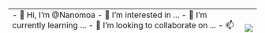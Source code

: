 
<div class="float: left;width: 50%;height: 100%;">

</div>
<div style="float: right;width: 50%;height: 100%;">
    
</div>

<table>
  <tr>
    <td>
        - 👋 Hi, I’m @Nanomoa
        - 👀 I’m interested in ...
        - 🌱 I’m currently learning ...
        - 💞️ I’m looking to collaborate on ...
        - 📫 How to reach me ...
        - 😄 Pronouns: ...
        - ⚡ Fun fact: ...
    </td>
    <td>
        <img src="https://github-readme-stats.vercel.app/api?username=Nanomoa&show_icons=true">
    </td>
  </tr>
</table>


<!---
Nanomoa/Nanomoa is a ✨ special ✨ repository because its `README.md` (this file) appears on your GitHub profile.
You can click the Preview link to take a look at your changes.
--->
